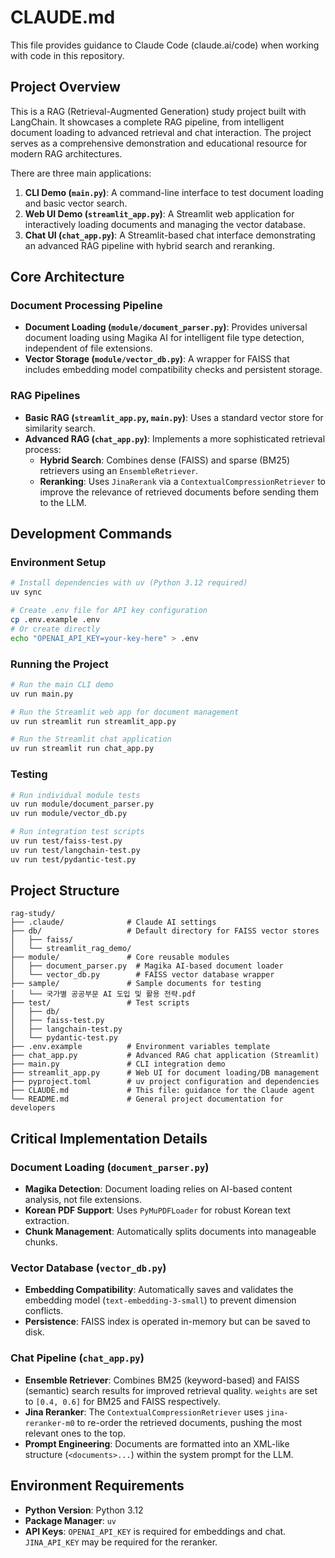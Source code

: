 # CLAUDE.md

This file provides guidance to Claude Code (claude.ai/code) when working with code in this repository.

## Project Overview

This is a RAG (Retrieval-Augmented Generation) study project built with LangChain. It showcases a complete RAG pipeline, from intelligent document loading to advanced retrieval and chat interaction. The project serves as a comprehensive demonstration and educational resource for modern RAG architectures.

There are three main applications:
1.  **CLI Demo (`main.py`)**: A command-line interface to test document loading and basic vector search.
2.  **Web UI Demo (`streamlit_app.py`)**: A Streamlit web application for interactively loading documents and managing the vector database.
3.  **Chat UI (`chat_app.py`)**: A Streamlit-based chat interface demonstrating an advanced RAG pipeline with hybrid search and reranking.

## Core Architecture

### Document Processing Pipeline
- **Document Loading (`module/document_parser.py`)**: Provides universal document loading using Magika AI for intelligent file type detection, independent of file extensions.
- **Vector Storage (`module/vector_db.py`)**: A wrapper for FAISS that includes embedding model compatibility checks and persistent storage.

### RAG Pipelines
- **Basic RAG (`streamlit_app.py`, `main.py`)**: Uses a standard vector store for similarity search.
- **Advanced RAG (`chat_app.py`)**: Implements a more sophisticated retrieval process:
    - **Hybrid Search**: Combines dense (FAISS) and sparse (BM25) retrievers using an `EnsembleRetriever`.
    - **Reranking**: Uses `JinaRerank` via a `ContextualCompressionRetriever` to improve the relevance of retrieved documents before sending them to the LLM.

## Development Commands

### Environment Setup

```bash
# Install dependencies with uv (Python 3.12 required)
uv sync

# Create .env file for API key configuration
cp .env.example .env
# Or create directly
echo "OPENAI_API_KEY=your-key-here" > .env
```

### Running the Project

```bash
# Run the main CLI demo
uv run main.py

# Run the Streamlit web app for document management
uv run streamlit run streamlit_app.py

# Run the Streamlit chat application
uv run streamlit run chat_app.py
```

### Testing

```bash
# Run individual module tests
uv run module/document_parser.py
uv run module/vector_db.py

# Run integration test scripts
uv run test/faiss-test.py
uv run test/langchain-test.py
uv run test/pydantic-test.py
```

## Project Structure

```text
rag-study/
├── .claude/              # Claude AI settings
├── db/                   # Default directory for FAISS vector stores
│   ├── faiss/
│   └── streamlit_rag_demo/
├── module/               # Core reusable modules
│   ├── document_parser.py  # Magika AI-based document loader
│   └── vector_db.py        # FAISS vector database wrapper
├── sample/               # Sample documents for testing
│   └── 국가별 공공부문 AI 도입 및 활용 전략.pdf
├── test/                 # Test scripts
│   ├── db/
│   ├── faiss-test.py
│   ├── langchain-test.py
│   └── pydantic-test.py
├── .env.example          # Environment variables template
├── chat_app.py           # Advanced RAG chat application (Streamlit)
├── main.py               # CLI integration demo
├── streamlit_app.py      # Web UI for document loading/DB management
├── pyproject.toml        # uv project configuration and dependencies
├── CLAUDE.md             # This file: guidance for the Claude agent
└── README.md             # General project documentation for developers
```

## Critical Implementation Details

### Document Loading (`document_parser.py`)
- **Magika Detection**: Document loading relies on AI-based content analysis, not file extensions.
- **Korean PDF Support**: Uses `PyMuPDFLoader` for robust Korean text extraction.
- **Chunk Management**: Automatically splits documents into manageable chunks.

### Vector Database (`vector_db.py`)
- **Embedding Compatibility**: Automatically saves and validates the embedding model (`text-embedding-3-small`) to prevent dimension conflicts.
- **Persistence**: FAISS index is operated in-memory but can be saved to disk.

### Chat Pipeline (`chat_app.py`)
- **Ensemble Retriever**: Combines BM25 (keyword-based) and FAISS (semantic) search results for improved retrieval quality. `weights` are set to `[0.4, 0.6]` for BM25 and FAISS respectively.
- **Jina Reranker**: The `ContextualCompressionRetriever` uses `jina-reranker-m0` to re-order the retrieved documents, pushing the most relevant ones to the top.
- **Prompt Engineering**: Documents are formatted into an XML-like structure (`<documents>...`) within the system prompt for the LLM.

## Environment Requirements
- **Python Version**: Python 3.12
- **Package Manager**: `uv`
- **API Keys**: `OPENAI_API_KEY` is required for embeddings and chat. `JINA_API_KEY` may be required for the reranker.
